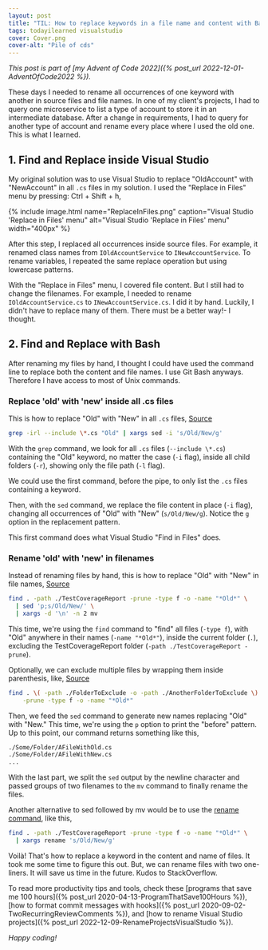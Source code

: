 ```yaml
---
layout: post
title: "TIL: How to replace keywords in a file name and content with Bash"
tags: todayilearned visualstudio
cover: Cover.png
cover-alt: "Pile of cds" 
---
```


_This post is part of [my Advent of Code 2022]({% post_url 2022-12-01-AdventOfCode2022 %})._

These days I needed to rename all occurrences of one keyword with another in source files and file names. In one of my client's projects, I had to query one microservice to list a type of account to store it in an intermediate database. After a change in requirements, I had to query for another type of account and rename every place where I used the old one. This is what I learned.

## 1. Find and Replace inside Visual Studio

My original solution was to use Visual Studio to replace "OldAccount" with "NewAccount" in all `.cs` files in my solution. I used the "Replace in Files" menu by pressing: Ctrl + Shift + h,

{% include image.html name="ReplaceInFiles.png" caption="Visual Studio 'Replace in Files' menu" alt="Visual Studio 'Replace in Files' menu" width="400px" %}

After this step, I replaced all occurrences inside source files. For example, it renamed class names from `IOldAccountService` to `INewAccountService`. To rename variables, I repeated the same replace operation but using lowercase patterns.

With the "Replace in Files" menu, I covered file content. But I still had to change the filenames. For example, I needed to rename `IOldAccountService.cs` to `INewAccountService.cs`. I did it by hand. Luckily, I didn't have to replace many of them. There must be a better way!- I thought.

## 2. Find and Replace with Bash

After renaming my files by hand, I thought I could have used the command line to replace both the content and file names. I use Git Bash anyways. Therefore I have access to most of Unix commands. 

### Replace 'old' with 'new' inside all .cs files

This is how to replace "Old" with "New" in all `.cs` files, [Source](https://stackoverflow.com/a/12517022)

```bash
grep -irl --include \*.cs "Old" | xargs sed -i 's/Old/New/g'
```

With the `grep` command, we look for all `.cs` files (`--include \*.cs`) containing the "Old" keyword, no matter the case (`-i` flag), inside all child folders (`-r`), showing only the file path (`-l` flag).

We could use the first command, before the pipe, to only list the `.cs` files containing a keyword.

Then, with the `sed` command, we replace the file content in place (`-i` flag), changing all occurrences of "Old" with "New" (`s/Old/New/g`). Notice the `g` option in the replacement pattern.

This first command does what Visual Studio "Find in Files" does.

### Rename 'old' with 'new' in filenames

Instead of renaming files by hand, this is how to replace "Old" with "New" in file names, [Source](https://stackoverflow.com/a/71969517)

```bash
find . -path ./TestCoverageReport -prune -type f -o -name "*Old*" \
  | sed 'p;s/Old/New/' \
  | xargs -d '\n' -n 2 mv
```

This time, we're using the `find` command to "find" all files (`-type f`), with "Old" anywhere in their names (`-name "*Old*"`), inside the current folder (`.`), excluding the TestCoverageReport folder (`-path ./TestCoverageReport -prune`).

Optionally, we can exclude multiple files by wrapping them inside parenthesis, like, [Source](https://stackoverflow.com/a/4210072)

```bash
find . \( -path ./FolderToExclude -o -path ./AnotherFolderToExclude \) \
    -prune -type f -o -name "*Old*"
```

Then, we feed the `sed` command to generate new names replacing "Old" with "New." This time, we're using the `p` option to print the "before" pattern. Up to this point, our command returns something like this,

```bash
./Some/Folder/AFileWithOld.cs
./Some/Folder/AFileWithNew.cs
...
```

With the last part, we split the `sed` output by the newline character and passed groups of two filenames to the `mv` command to finally rename the files.

Another alternative to sed followed by mv would be to use the [rename command](http://plasmasturm.org/code/rename/), like this,

```bash
find . -path ./TestCoverageReport -prune -type f -o -name "*Old*" \
  | xargs rename 's/Old/New/g'
```

Voilà! That's how to replace a keyword in the content and name of files. It took me some time to figure this out. But, we can rename files with two one-liners. It will save us time in the future. Kudos to StackOverflow.

To read more productivity tips and tools, check these [programs that save me 100 hours]({% post_url 2020-04-13-ProgramThatSave100Hours %}), [how to format commit messages with hooks]({% post_url 2020-09-02-TwoRecurringReviewComments %}), and [how to rename Visual Studio projects]({% post_url 2022-12-09-RenameProjectsVisualStudio %}).

_Happy coding!_